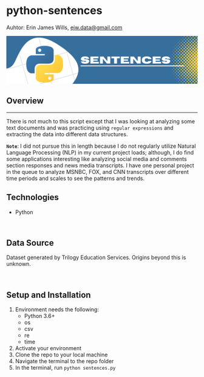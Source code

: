 # python-sentences  

Auhtor:  Erin James Wills, ejw.data@gmail.com   

![Sentences](./images/py-sentences.png)  

## Overview  
<hr>

There is not much to this script except that I was looking at analyzing some text documents and was practicing using `regular expressions` and extracting the data into different data structures.    

**`Note`**:  I did not pursue this in length because I do not regularly utilize Natural Language Processing (NLP) in my current project loads; although, I do find some applications interesting like analyzing social media and comments section responses and news media transcripts.  I have one personal project in the queue to analyze MSNBC, FOX, and CNN transcripts over different time periods and scales to see the patterns and trends.  


## Technologies    
*  Python

<br>


## Data Source  
Dataset generated by Trilogy Education Services. Origins beyond this is unknown. 

<br>

## Setup and Installation  
1. Environment needs the following:  
    *  Python 3.6+   
    *  os
    *  csv
    *  re
    *  time
1. Activate your environment
1. Clone the repo to your local machine
1. Navigate the terminal to the repo folder
1. In the terminal, run `python sentences.py`  